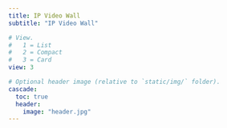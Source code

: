 ```yaml
---
title: IP Video Wall
subtitle: "IP Video Wall"

# View.
#   1 = List
#   2 = Compact
#   3 = Card
view: 3

# Optional header image (relative to `static/img/` folder).
cascade:
  toc: true
  header:
    image: "header.jpg"
---
```

